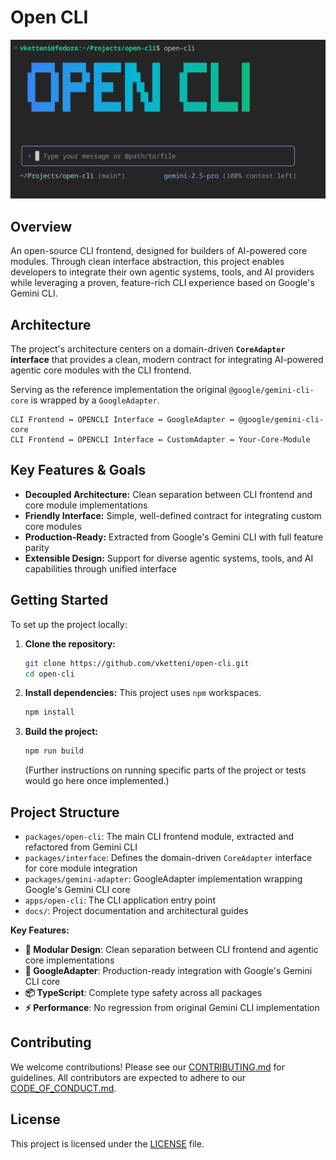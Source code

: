 # Open CLI

![Open CLI Demo](demo1.png)

## Overview

An open-source CLI frontend, designed for builders of AI-powered core modules. Through clean interface abstraction, this project enables developers to integrate their own agentic systems, tools, and AI providers while leveraging a proven, feature-rich CLI experience based on Google's Gemini CLI.

## Architecture

The project's architecture centers on a domain-driven **`CoreAdapter` interface** that provides a clean, modern contract for integrating AI-powered agentic core modules with the CLI frontend.

Serving as the reference implementation the original `@google/gemini-cli-core` is wrapped by a `GoogleAdapter`.

```
CLI Frontend ↔ OPENCLI Interface ↔ GoogleAdapter ↔ @google/gemini-cli-core
CLI Frontend ↔ OPENCLI Interface ↔ CustomAdapter ↔ Your-Core-Module
```

## Key Features & Goals

*   **Decoupled Architecture:** Clean separation between CLI frontend and core module implementations
*   **Friendly Interface:** Simple, well-defined contract for integrating custom core modules
*   **Production-Ready:** Extracted from Google's Gemini CLI with full feature parity
*   **Extensible Design:** Support for diverse agentic systems, tools, and AI capabilities through unified interface

## Getting Started

To set up the project locally:

1.  **Clone the repository:**
    ```bash
    git clone https://github.com/vketteni/open-cli.git
    cd open-cli
    ```
2.  **Install dependencies:**
    This project uses `npm` workspaces.
    ```bash
    npm install
    ```
3.  **Build the project:**
    ```bash
    npm run build
    ```
    (Further instructions on running specific parts of the project or tests would go here once implemented.)

## Project Structure

*   `packages/open-cli`: The main CLI frontend module, extracted and refactored from Gemini CLI
*   `packages/interface`: Defines the domain-driven `CoreAdapter` interface for core module integration
*   `packages/gemini-adapter`: GoogleAdapter implementation wrapping Google's Gemini CLI core
*   `apps/open-cli`: The CLI application entry point
*   `docs/`: Project documentation and architectural guides

**Key Features:**
- **🔧 Modular Design**: Clean separation between CLI frontend and agentic core implementations
- **🚛 GoogleAdapter**: Production-ready integration with Google's Gemini CLI core
- **📦 TypeScript**: Complete type safety across all packages
- **⚡ Performance**: No regression from original Gemini CLI implementation

## Contributing

We welcome contributions! Please see our [CONTRIBUTING.md](CONTRIBUTING.md) for guidelines.
All contributors are expected to adhere to our [CODE_OF_CONDUCT.md](CODE_OF_CONDUCT.md).

## License

This project is licensed under the [LICENSE](LICENSE) file.
